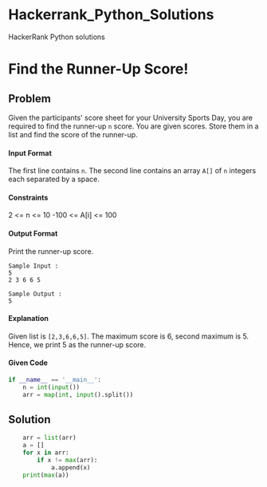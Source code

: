 # Hackerrank_Python_Solutions
HackerRank Python solutions

# Find the Runner-Up Score!
## Problem
Given the participants' score sheet for your University Sports Day, you are required to find the runner-up `n` score. You are given  scores. Store them in a list and find the score of the runner-up.
#### Input Format
The first line contains `n`. The second line contains an array `A[]`  of `n` integers each separated by a space.
#### Constraints
2 <= n <= 10
-100 <= A[i] <= 100
#### Output Format
Print the runner-up score.
```
Sample Input :
5
2 3 6 6 5
```
```
Sample Output :
5
```
#### Explanation
Given list is `[2,3,6,6,5]`. The maximum score is 6, second maximum is 5. Hence, we print 5 as the runner-up score.
#### Given Code
```python
if __name__ == '__main__':
    n = int(input())
    arr = map(int, input().split())
```
## Solution 
```python
    arr = list(arr)
    a = []
    for x in arr:
        if x != max(arr):
            a.append(x)
    print(max(a))
```
